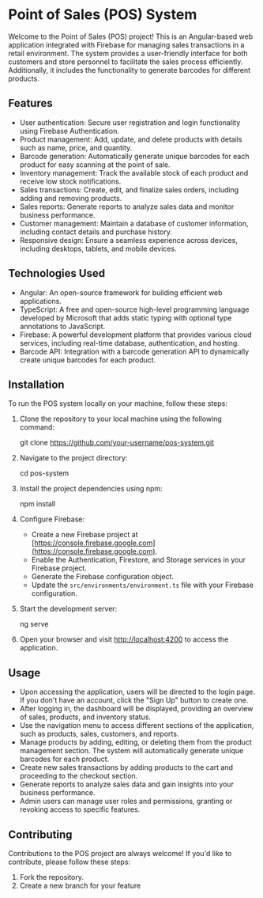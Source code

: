 # Point of Sales (POS) System

Welcome to the Point of Sales (POS) project! This is an Angular-based web application integrated with Firebase for managing sales transactions in a retail environment. The system provides a user-friendly interface for both customers and store personnel to facilitate the sales process efficiently. Additionally, it includes the functionality to generate barcodes for different products.

## Features

- User authentication: Secure user registration and login functionality using Firebase Authentication.
- Product management: Add, update, and delete products with details such as name, price, and quantity.
- Barcode generation: Automatically generate unique barcodes for each product for easy scanning at the point of sale.
- Inventory management: Track the available stock of each product and receive low stock notifications.
- Sales transactions: Create, edit, and finalize sales orders, including adding and removing products.
- Sales reports: Generate reports to analyze sales data and monitor business performance.
- Customer management: Maintain a database of customer information, including contact details and purchase history.
- Responsive design: Ensure a seamless experience across devices, including desktops, tablets, and mobile devices.

## Technologies Used

- Angular: An open-source framework for building efficient web applications.
- TypeScript: A free and open-source high-level programming language developed by Microsoft that adds static typing with optional type annotations to JavaScript. 
- Firebase: A powerful development platform that provides various cloud services, including real-time database, authentication, and hosting.
- Barcode API: Integration with a barcode generation API to dynamically create unique barcodes for each product.

## Installation

To run the POS system locally on your machine, follow these steps:

1. Clone the repository to your local machine using the following command:

   git clone https://github.com/your-username/pos-system.git

2. Navigate to the project directory:

   cd pos-system

3. Install the project dependencies using npm:

   npm install

4. Configure Firebase:

   - Create a new Firebase project at [https://console.firebase.google.com](https://console.firebase.google.com).
   - Enable the Authentication, Firestore, and Storage services in your Firebase project.
   - Generate the Firebase configuration object.
   - Update the `src/environments/environment.ts` file with your Firebase configuration.


5. Start the development server:

   ng serve

6. Open your browser and visit [http://localhost:4200](http://localhost:4200) to access the application.

## Usage

- Upon accessing the application, users will be directed to the login page. If you don't have an account, click the "Sign Up" button to create one.
- After logging in, the dashboard will be displayed, providing an overview of sales, products, and inventory status.
- Use the navigation menu to access different sections of the application, such as products, sales, customers, and reports.
- Manage products by adding, editing, or deleting them from the product management section. The system will automatically generate unique barcodes for each product.
- Create new sales transactions by adding products to the cart and proceeding to the checkout section.
- Generate reports to analyze sales data and gain insights into your business performance.
- Admin users can manage user roles and permissions, granting or revoking access to specific features.

## Contributing

Contributions to the POS project are always welcome! If you'd like to contribute, please follow these steps:

1. Fork the repository.
2. Create a new branch for your feature